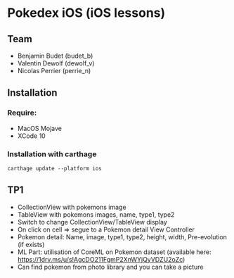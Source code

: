 # Pokedex iOS (iOS lessons)

## Team

- Benjamin Budet (budet_b)
- Valentin Dewolf (dewolf_v)
- Nicolas Perrier (perrie_n)

## Installation

### Require:
- MacOS Mojave
- XCode 10

### Installation with carthage

`carthage update --platform ios`

## TP1
- CollectionView with pokemons image
- TableView with pokemons images, name, type1, type2
- Switch to change CollectionView/TableView display
- On click on cell => segue to a Pokemon detail View Controller
- Pokemon detail: Name, image, type1, type2, height, width, Pre-evolution (if exists)
- ML Part: utilisation of CoreML on Pokemon dataset (available here: https://1drv.ms/u/s!AgcDO211FgmP2XnWYjQyVDZU2oZc)
- Can find pokemon from photo library and you can take a picture
